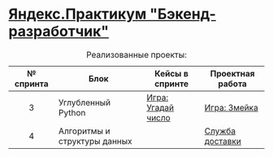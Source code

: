 <!DOCTYPE html>
<html>
  <head>
    <meta charset="utf-8" />
  </head>
  <body>
    <h1>
      <a href="https://practicum.yandex.ru/backend-developer/" target="_blank"
        >Яндекс.Практикум "Бэкенд-разработчик"</a
      >
    </h1>
    <table>
      <caption>
        Реализованные проекты:
      </caption>
      <thead>
        <tr>
          <th>№ спринта</th>
          <th>Блок</th>
          <th>Кейсы в спринте</th>
          <th>Проектная работа</th>
        </tr>
      </thead>
      <tbody>
        <tr>
          <td align='center'>3</td>
          <td>Углубленный Python</td>
          <td>
            <a href="https://github.com/dimayorov/guess_number" target="_blank">Игра: Угадай число</a>
          </td>
          <td>
            <a href="https://github.com/dimayorov/the_snake" target="_blank">Игра: Змейка</a>
          </td>
        </tr>
        <tr>
          <td align='center'>4</td>
          <td>Алгоритмы и структуры данных</td>
          <td>
            <a href="" target="_blank"></a>
          </td>
          <td>
            <a href="https://github.com/dimayorov/delivery_service" target="_blank">Служба доставки</a>
          </td>
        </tr>
      </tbody>
    </table>
  </body>
</html>

